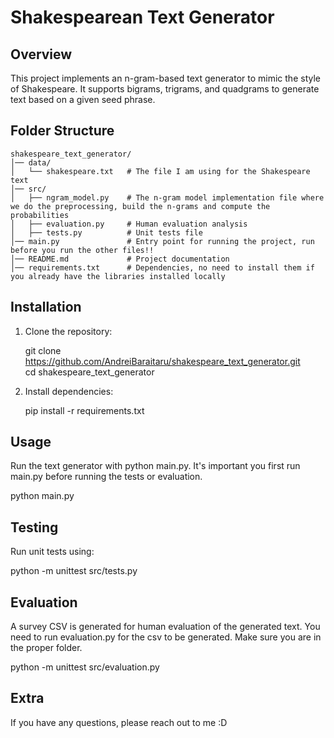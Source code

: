 # Shakespearean Text Generator

## Overview
This project implements an n-gram-based text generator to mimic the style of Shakespeare. It supports bigrams, trigrams, and quadgrams to generate text based on a given seed phrase.

## Folder Structure
~~~
shakespeare_text_generator/
│── data/
│   └── shakespeare.txt   # The file I am using for the Shakespeare text
│── src/
│   ├── ngram_model.py    # The n-gram model implementation file where we do the preprocessing, build the n-grams and compute the probabilities
│   ├── evaluation.py     # Human evaluation analysis
│   ├── tests.py          # Unit tests file
│── main.py               # Entry point for running the project, run before you run the other files!!
│── README.md             # Project documentation
│── requirements.txt      # Dependencies, no need to install them if you already have the libraries installed locally 
~~~

## Installation
1. Clone the repository:
   
   git clone https://github.com/AndreiBaraitaru/shakespeare_text_generator.git <br>
   cd shakespeare_text_generator
   
3. Install dependencies:
   
   pip install -r requirements.txt
   

## Usage
Run the text generator with python main.py. It's important you first run main.py before running the tests or evaluation.

python main.py


## Testing
Run unit tests using:

python -m unittest src/tests.py


## Evaluation
A survey CSV is generated for human evaluation of the generated text. You need to run evaluation.py for the csv to be generated. Make sure you are in the proper folder.

python -m unittest src/evaluation.py

## Extra
If you have any questions, please reach out to me :D
